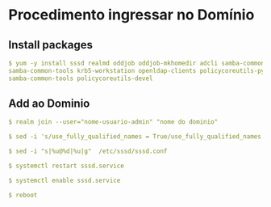 # Procedimento ingressar no Domínio

## Install packages
```yaml
$ yum -y install sssd realmd oddjob oddjob-mkhomedir adcli samba-common \
samba-common-tools krb5-workstation openldap-clients policycoreutils-python \
samba-common-tools policycoreutils-devel
```

## Add ao Dominio
```yaml
$ realm join --user="nome-usuario-admin" "nome do dominio"
```
```yaml
$ sed -i 's/use_fully_qualified_names = True/use_fully_qualified_names = False/' /etc/sssd/sssd.conf

$ sed -i "s|%u@%d|%u|g"  /etc/sssd/sssd.conf

$ systemctl restart sssd.service

$ systemctl enable sssd.service

$ reboot
```

